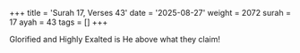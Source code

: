 +++
title = 'Surah 17, Verses 43'
date = '2025-08-27'
weight = 2072
surah = 17
ayah = 43
tags = []
+++

Glorified and Highly Exalted is He above what they claim!